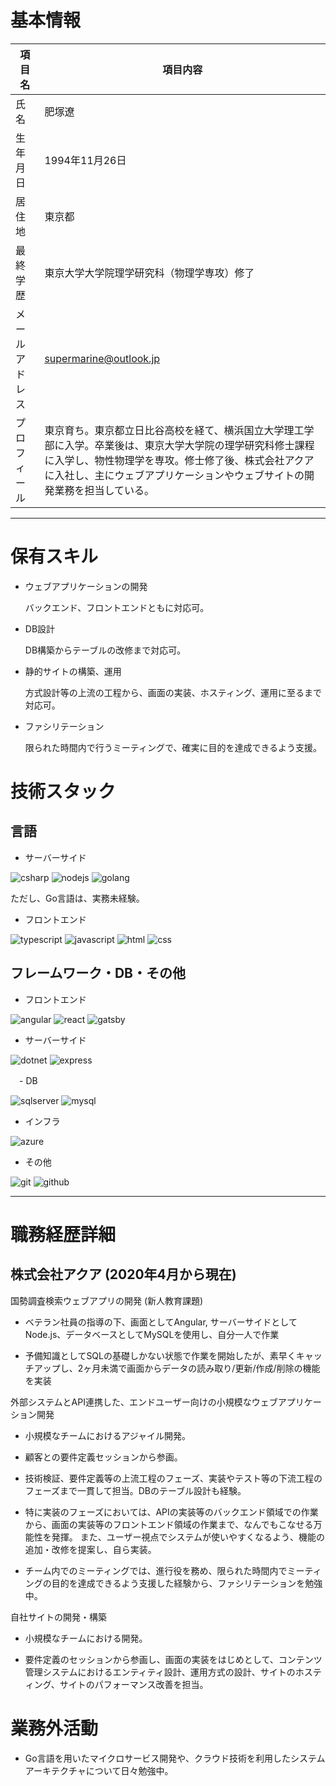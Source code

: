 # 基本情報

|項目名|項目内容|
|---|---|
|氏名|肥塚遼|
|生年月日|1994年11月26日|
|居住地|東京都|
|最終学歴|東京大学大学院理学研究科（物理学専攻）修了|
|メールアドレス|supermarine@outlook.jp|
|プロフィール|東京育ち。東京都立日比谷高校を経て、横浜国立大学理工学部に入学。卒業後は、東京大学大学院の理学研究科修士課程に入学し、物性物理学を専攻。修士修了後、株式会社アクアに入社し、主にウェブアプリケーションやウェブサイトの開発業務を担当している。|

---

# 保有スキル

- ウェブアプリケーションの開発 

  バックエンド、フロントエンドともに対応可。

- DB設計

  DB構築からテーブルの改修まで対応可。

- 静的サイトの構築、運用

  方式設計等の上流の工程から、画面の実装、ホスティング、運用に至るまで対応可。

- ファシリテーション

  限られた時間内で行うミーティングで、確実に目的を達成できるよう支援。

# 技術スタック

## 言語

- サーバーサイド

<p>
  <img alt="csharp" src="https://img.shields.io/badge/c%23-%23239120.svg?style=for-the-badge&logo=c-sharp&logoColor=white">
  <img alt="nodejs" src="https://img.shields.io/badge/node.js-6DA55F?style=for-the-badge&logo=node.js&logoColor=white" >
  <img alt="golang" src="https://img.shields.io/badge/go-%2300ADD8.svg?style=for-the-badge&logo=go&logoColor=white">
</p>
<p>ただし、Go言語は、実務未経験。</p>

- フロントエンド

<p>
  <img alt="typescript" src="https://img.shields.io/badge/typescript-%23007ACC.svg?style=for-the-badge&logo=typescript&logoColor=white">
  <img alt="javascript" src="https://img.shields.io/badge/javascript-%23323330.svg?style=for-the-badge&logo=javascript&logoColor=%23F7DF1E">
  <img alt="html" src="https://img.shields.io/badge/html5-%23E34F26.svg?style=for-the-badge&logo=html5&logoColor=white">
  <img alt="css" src="https://img.shields.io/badge/css3-%231572B6.svg?style=for-the-badge&logo=css3&logoColor=white">
</p>

## フレームワーク・DB・その他

- フロントエンド

<p>
  <img alt="angular" src="https://img.shields.io/badge/angular-%23DD0031.svg?style=for-the-badge&logo=angular&logoColor=white">
  <img alt="react" src="https://img.shields.io/badge/react-%2320232a.svg?style=for-the-badge&logo=react&logoColor=%2361DAFB">
  <img alt="gatsby" src="https://img.shields.io/badge/Gatsby-%23663399.svg?style=for-the-badge&logo=gatsby&logoColor=white">    
</p>

- サーバーサイド
                                                                                                                          
<p>
  <img alt="dotnet" src="https://img.shields.io/badge/.NET-5C2D91?style=for-the-badge&logo=.net&logoColor=white">
  <img alt="express" src="https://img.shields.io/badge/express.js-%23404d59.svg?style=for-the-badge&logo=express&logoColor=%2361DAFB">
</p>   

　- DB
                                                                                                                
<p>
  <img alt="sqlserver" src="https://img.shields.io/badge/Microsoft%20SQL%20Sever-CC2927?style=for-the-badge&logo=microsoft%20sql%20server&logoColor=white">
  <img alt="mysql" src="https://img.shields.io/badge/mysql-%2300f.svg?style=for-the-badge&logo=mysql&logoColor=white">
</p>

- インフラ

<p>
  <img alt="azure" src="https://img.shields.io/badge/azure-%230072C6.svg?style=for-the-badge&logo=azure-devops&logoColor=white">
</p>

- その他

<p>
  <img alt="git" src="https://img.shields.io/badge/git-%23F05033.svg?style=for-the-badge&logo=git&logoColor=white">
  <img alt="github" src="https://img.shields.io/badge/github-%23121011.svg?style=for-the-badge&logo=github&logoColor=white">
</p>   
                                                                                                                     
---

# 職務経歴詳細

## 株式会社アクア (2020年4月から現在)

国勢調査検索ウェブアプリの開発 (新人教育課題)

  - ベテラン社員の指導の下、画面としてAngular, サーバーサイドとしてNode.js、データベースとしてMySQLを使用し、自分一人で作業

  - 予備知識としてSQLの基礎しかない状態で作業を開始したが、素早くキャッチアップし、2ヶ月未満で画面からデータの読み取り/更新/作成/削除の機能を実装

外部システムとAPI連携した、エンドユーザー向けの小規模なウェブアプリケーション開発

  - 小規模なチームにおけるアジャイル開発。

  - 顧客との要件定義セッションから参画。

  - 技術検証、要件定義等の上流工程のフェーズ、実装やテスト等の下流工程のフェーズまで一貫して担当。DBのテーブル設計も経験。

  - 特に実装のフェーズにおいては、APIの実装等のバックエンド領域での作業から、画面の実装等のフロントエンド領域の作業まで、なんでもこなせる万能性を発揮。 また、ユーザー視点でシステムが使いやすくなるよう、機能の追加・改修を提案し、自ら実装。

  - チーム内でのミーティングでは、進行役を務め、限られた時間内でミーティングの目的を達成できるよう支援した経験から、ファシリテーションを勉強中。

自社サイトの開発・構築

  - 小規模なチームにおける開発。

  - 要件定義のセッションから参画し、画面の実装をはじめとして、コンテンツ管理システムにおけるエンティティ設計、運用方式の設計、サイトのホスティング、サイトのパフォーマンス改善を担当。

# 業務外活動

- Go言語を用いたマイクロサービス開発や、クラウド技術を利用したシステムアーキテクチャについて日々勉強中。
